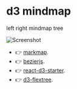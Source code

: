 # d3 mindmap
left right mindmap tree

![Screenshot](../assets/screenshot.png?raw=true)

- 👉 [markmap](https://github.com/gera2ld/markmap).
- 👉 [bezierjs](https://github.com/Pomax/bezierjs).
- 👉 [react-d3-starter](https://github.com/timburgess/react-d3-starter).
- 👉 [d3-flextree](https://github.com/Klortho/d3-flextree).
